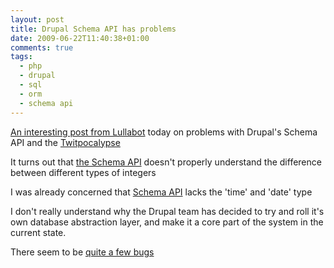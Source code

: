 ```yaml
---
layout: post
title: Drupal Schema API has problems
date: 2009-06-22T11:40:38+01:00
comments: true
tags:
  - php
  - drupal
  - sql
  - orm
  - schema api
---
```


[An interesting post from Lullabot](http://www.lullabot.com/articles/drupocalypse-now-or-dangerous-integer-handling-drupal-write-record) today on problems with Drupal's Schema API and the [Twitpocalypse](http://www.google.co.uk/search?q=Twitpocalypse)

It turns out that [the Schema API](http://drupal.org/node/333788) doesn't properly understand the difference between different types of integers

I was already concerned that
[Schema API](http://drupal.org/node/200953) lacks the 'time' and 'date' type

I don't really understand why the Drupal team has decided to try and roll it's own database abstraction layer, and make it a core part of the system in the current state.

There seem to be [quite a few bugs](http://drupal.org/project/issues/search/drupal?text=&assigned=&submitted=&participant=&status[]=Open&priorities[]=1&priorities[]=2&categories[]=bug&version[]=6.x&component[]=database+system&issue_tags=)
